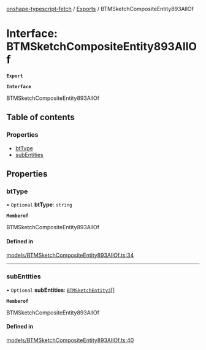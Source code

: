 [onshape-typescript-fetch](../README.md) / [Exports](../modules.md) / BTMSketchCompositeEntity893AllOf

# Interface: BTMSketchCompositeEntity893AllOf

**`Export`**

**`Interface`**

BTMSketchCompositeEntity893AllOf

## Table of contents

### Properties

- [btType](BTMSketchCompositeEntity893AllOf.md#bttype)
- [subEntities](BTMSketchCompositeEntity893AllOf.md#subentities)

## Properties

### btType

• `Optional` **btType**: `string`

**`Memberof`**

BTMSketchCompositeEntity893AllOf

#### Defined in

[models/BTMSketchCompositeEntity893AllOf.ts:34](https://github.com/toebes/onshape-typescript-fetch/blob/3e11ae1/models/BTMSketchCompositeEntity893AllOf.ts#L34)

___

### subEntities

• `Optional` **subEntities**: [`BTMSketchEntity3`](BTMSketchEntity3.md)[]

**`Memberof`**

BTMSketchCompositeEntity893AllOf

#### Defined in

[models/BTMSketchCompositeEntity893AllOf.ts:40](https://github.com/toebes/onshape-typescript-fetch/blob/3e11ae1/models/BTMSketchCompositeEntity893AllOf.ts#L40)
